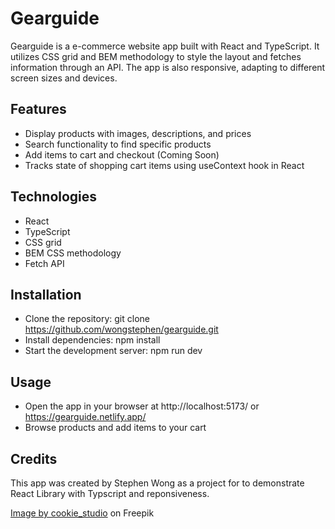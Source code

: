 # Gearguide

Gearguide is a e-commerce website app built with React and TypeScript. It utilizes CSS grid and BEM methodology to style the layout and fetches information through an API. The app is also responsive, adapting to different screen sizes and devices.

## Features

- Display products with images, descriptions, and prices
- Search functionality to find specific products
- Add items to cart and checkout (Coming Soon)
- Tracks state of shopping cart items using useContext hook in React

## Technologies

- React
- TypeScript
- CSS grid
- BEM CSS methodology
- Fetch API

## Installation

- Clone the repository: git clone https://github.com/wongstephen/gearguide.git
- Install dependencies: npm install
- Start the development server: npm run dev

## Usage

- Open the app in your browser at http://localhost:5173/ or https://gearguide.netlify.app/
- Browse products and add items to your cart

## Credits

This app was created by Stephen Wong as a project for to demonstrate React Library with Typscript and reponsiveness.

<a href="https://www.freepik.com/free-photo/young-satisfied-woman-winning-prize-celebrating-making-fist-pump-screaming-joy-triumphing-white-wall_18405686.htm#query=cheering%20person&position=16&from_view=search&track=ais">Image by cookie_studio</a> on Freepik
